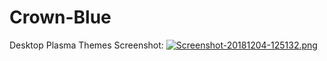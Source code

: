 # Crown-Blue
Desktop Plasma Themes
Screenshot:
[![Screenshot-20181204-125132.png](https://i.postimg.cc/XY1zJqqx/Screenshot-20181204-125132.png)](https://postimg.cc/G4YQgcks)
